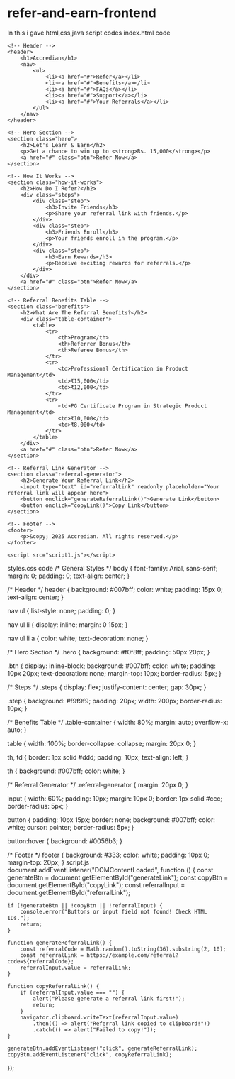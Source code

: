 # refer-and-earn-frontend 
In this i gave html,css,java script codes
index.html code
<!DOCTYPE html>
<html lang="en">
<head>
    <meta charset="UTF-8">
    <meta name="viewport" content="width=device-width, initial-scale=1.0">
    <title>Refer & Earn</title>
    <link rel="stylesheet" href="styles.css">
</head>
<body>

    <!-- Header -->
    <header>
        <h1>Accredian</h1>
        <nav>
            <ul>
                <li><a href="#">Refer</a></li>
                <li><a href="#">Benefits</a></li>
                <li><a href="#">FAQs</a></li>
                <li><a href="#">Support</a></li>
                <li><a href="#">Your Referrals</a></li>
            </ul>
        </nav>
    </header>

    <!-- Hero Section -->
    <section class="hero">
        <h2>Let's Learn & Earn</h2>
        <p>Get a chance to win up to <strong>Rs. 15,000</strong></p>
        <a href="#" class="btn">Refer Now</a>
    </section>

    <!-- How It Works -->
    <section class="how-it-works">
        <h2>How Do I Refer?</h2>
        <div class="steps">
            <div class="step">
                <h3>Invite Friends</h3>
                <p>Share your referral link with friends.</p>
            </div>
            <div class="step">
                <h3>Friends Enroll</h3>
                <p>Your friends enroll in the program.</p>
            </div>
            <div class="step">
                <h3>Earn Rewards</h3>
                <p>Receive exciting rewards for referrals.</p>
            </div>
        </div>
        <a href="#" class="btn">Refer Now</a>
    </section>

    <!-- Referral Benefits Table -->
    <section class="benefits">
        <h2>What Are The Referral Benefits?</h2>
        <div class="table-container">
            <table>
                <tr>
                    <th>Program</th>
                    <th>Referrer Bonus</th>
                    <th>Referee Bonus</th>
                </tr>
                <tr>
                    <td>Professional Certification in Product Management</td>
                    <td>₹15,000</td>
                    <td>₹12,000</td>
                </tr>
                <tr>
                    <td>PG Certificate Program in Strategic Product Management</td>
                    <td>₹10,000</td>
                    <td>₹8,000</td>
                </tr>
            </table>
        </div>
        <a href="#" class="btn">Refer Now</a>
    </section>

    <!-- Referral Link Generator -->
    <section class="referral-generator">
        <h2>Generate Your Referral Link</h2>
        <input type="text" id="referralLink" readonly placeholder="Your referral link will appear here">
        <button onclick="generateReferralLink()">Generate Link</button>
        <button onclick="copyLink()">Copy Link</button>
    </section>

    <!-- Footer -->
    <footer>
        <p>&copy; 2025 Accredian. All rights reserved.</p>
    </footer>

    <script src="script1.js"></script>
</body>
</html>
styles.css code
/* General Styles */
body {
    font-family: Arial, sans-serif;
    margin: 0;
    padding: 0;
    text-align: center;
}

/* Header */
header {
    background: #007bff;
    color: white;
    padding: 15px 0;
    text-align: center;
}

nav ul {
    list-style: none;
    padding: 0;
}

nav ul li {
    display: inline;
    margin: 0 15px;
}

nav ul li a {
    color: white;
    text-decoration: none;
}

/* Hero Section */
.hero {
    background: #f0f8ff;
    padding: 50px 20px;
}

.btn {
    display: inline-block;
    background: #007bff;
    color: white;
    padding: 10px 20px;
    text-decoration: none;
    margin-top: 10px;
    border-radius: 5px;
}

/* Steps */
.steps {
    display: flex;
    justify-content: center;
    gap: 30px;
}

.step {
    background: #f9f9f9;
    padding: 20px;
    width: 200px;
    border-radius: 10px;
}

/* Benefits Table */
.table-container {
    width: 80%;
    margin: auto;
    overflow-x: auto;
}

table {
    width: 100%;
    border-collapse: collapse;
    margin: 20px 0;
}

th, td {
    border: 1px solid #ddd;
    padding: 10px;
    text-align: left;
}

th {
    background: #007bff;
    color: white;
}

/* Referral Generator */
.referral-generator {
    margin: 20px 0;
}

input {
    width: 60%;
    padding: 10px;
    margin: 10px 0;
    border: 1px solid #ccc;
    border-radius: 5px;
}

button {
    padding: 10px 15px;
    border: none;
    background: #007bff;
    color: white;
    cursor: pointer;
    border-radius: 5px;
}

button:hover {
    background: #0056b3;
}

/* Footer */
footer {
    background: #333;
    color: white;
    padding: 10px 0;
    margin-top: 20px;
}
script.js
document.addEventListener("DOMContentLoaded", function () {
    const generateBtn = document.getElementById("generateLink");
    const copyBtn = document.getElementById("copyLink");
    const referralInput = document.getElementById("referralLink");

    if (!generateBtn || !copyBtn || !referralInput) {
        console.error("Buttons or input field not found! Check HTML IDs.");
        return;
    }

    function generateReferralLink() {
        const referralCode = Math.random().toString(36).substring(2, 10);
        const referralLink = https://example.com/referral?code=${referralCode};
        referralInput.value = referralLink;
    }

    function copyReferralLink() {
        if (referralInput.value === "") {
            alert("Please generate a referral link first!");
            return;
        }
        navigator.clipboard.writeText(referralInput.value)
            .then(() => alert("Referral link copied to clipboard!"))
            .catch(() => alert("Failed to copy!"));
    }

    generateBtn.addEventListener("click", generateReferralLink);
    copyBtn.addEventListener("click", copyReferralLink);
});
